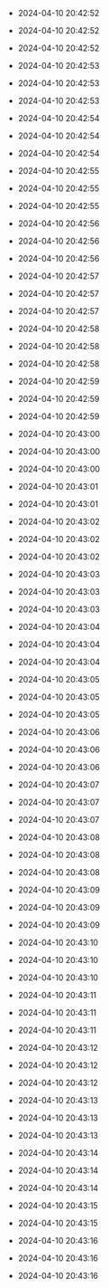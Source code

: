
- 2024-04-10 20:42:52

- 2024-04-10 20:42:52

- 2024-04-10 20:42:52

- 2024-04-10 20:42:53

- 2024-04-10 20:42:53

- 2024-04-10 20:42:53

- 2024-04-10 20:42:54

- 2024-04-10 20:42:54

- 2024-04-10 20:42:54

- 2024-04-10 20:42:55

- 2024-04-10 20:42:55

- 2024-04-10 20:42:55

- 2024-04-10 20:42:56

- 2024-04-10 20:42:56

- 2024-04-10 20:42:56

- 2024-04-10 20:42:57

- 2024-04-10 20:42:57

- 2024-04-10 20:42:57

- 2024-04-10 20:42:58

- 2024-04-10 20:42:58

- 2024-04-10 20:42:58

- 2024-04-10 20:42:59

- 2024-04-10 20:42:59

- 2024-04-10 20:42:59

- 2024-04-10 20:43:00

- 2024-04-10 20:43:00

- 2024-04-10 20:43:00

- 2024-04-10 20:43:01

- 2024-04-10 20:43:01

- 2024-04-10 20:43:02

- 2024-04-10 20:43:02

- 2024-04-10 20:43:02

- 2024-04-10 20:43:03

- 2024-04-10 20:43:03

- 2024-04-10 20:43:03

- 2024-04-10 20:43:04

- 2024-04-10 20:43:04

- 2024-04-10 20:43:04

- 2024-04-10 20:43:05

- 2024-04-10 20:43:05

- 2024-04-10 20:43:05

- 2024-04-10 20:43:06

- 2024-04-10 20:43:06

- 2024-04-10 20:43:06

- 2024-04-10 20:43:07

- 2024-04-10 20:43:07

- 2024-04-10 20:43:07

- 2024-04-10 20:43:08

- 2024-04-10 20:43:08

- 2024-04-10 20:43:08

- 2024-04-10 20:43:09

- 2024-04-10 20:43:09

- 2024-04-10 20:43:09

- 2024-04-10 20:43:10

- 2024-04-10 20:43:10

- 2024-04-10 20:43:10

- 2024-04-10 20:43:11

- 2024-04-10 20:43:11

- 2024-04-10 20:43:11

- 2024-04-10 20:43:12

- 2024-04-10 20:43:12

- 2024-04-10 20:43:12

- 2024-04-10 20:43:13

- 2024-04-10 20:43:13

- 2024-04-10 20:43:13

- 2024-04-10 20:43:14

- 2024-04-10 20:43:14

- 2024-04-10 20:43:14

- 2024-04-10 20:43:15

- 2024-04-10 20:43:15

- 2024-04-10 20:43:16

- 2024-04-10 20:43:16

- 2024-04-10 20:43:16
